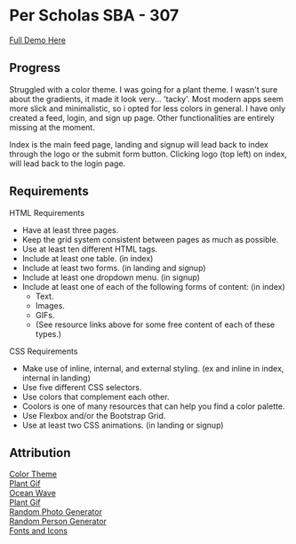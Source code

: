 # Per Scholas SBA - 307 

[Full Demo Here](https://jordles.github.io/Per-Scholas-SBA-307/)

## Progress

Struggled with a color theme. I was going for a plant theme. I wasn't sure about the gradients, it made it look very... 'tacky'. Most modern apps seem more slick and minimalistic, so i opted for less colors in general. I have only created a feed, login, and sign up page. Other functionalities are entirely missing at the moment. 

Index is the main feed page, landing and signup will lead back to index through the logo or the submit form button. Clicking logo (top left) on index, will lead back to the login page.

## Requirements

HTML Requirements  

* Have at least three pages.
* Keep the grid system consistent between pages as much as possible.
* Use at least ten different HTML tags.
* Include at least one table. (in index)
* Include at least two forms. (in landing and signup)
* Include at least one dropdown menu. (in signup)
* Include at least one of each of the following forms of content: (in index)
  * Text. 
  * Images.
  * GIFs.
  * (See resource links above for some free content of each of these types.)

CSS Requirements

* Make use of inline, internal, and external styling. (ex and inline in index, internal in landing)
* Use five different CSS selectors.
* Use colors that complement each other.
* Coolors is one of many resources that can help you find a color palette.
* Use Flexbox and/or the Bootstrap Grid.
* Use at least two CSS animations. (in landing or signup)


## Attribution

[Color Theme](https://coolors.co/visualizer/05668d-028090-00a896-02c39a-f0f3bd)  
[Plant Gif](https://clipart-library.com/clipart/clip-transparent-plant-gif-4.htm)  
[Ocean Wave](https://unsplash.com/photos/ocean-wave-at-beach-GyDktTa0Nmw)  
[Plant Gif](https://clipart-library.com/clipart/clip-transparent-plant-gif-4.htm)  
[Random Photo Generator](https://picsum.photos)  
[Random Person Generator](https://thispersondoesnotexist.com/)  
[Fonts and Icons](https://fonts.google.com/)
